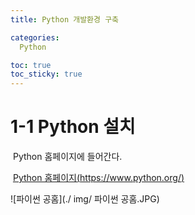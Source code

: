 ```yaml
---
title: Python 개발환경 구축

categories:
  Python

toc: true
toc_sticky: true
---
```


# 1-1 Python 설치

​	Python 홈페이지에 들어간다.

​	[Python 홈페이지(https://www.python.org/)](https://www.python.org/)

![파이썬 공홈](./ img/ 파이썬 공홈.JPG)

